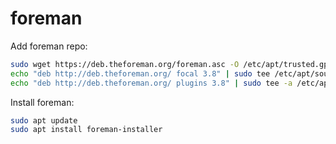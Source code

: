 # foreman

Add foreman repo:
```bash
sudo wget https://deb.theforeman.org/foreman.asc -O /etc/apt/trusted.gpg.d/foreman.asc
echo "deb http://deb.theforeman.org/ focal 3.8" | sudo tee /etc/apt/sources.list.d/foreman.list
echo "deb http://deb.theforeman.org/ plugins 3.8" | sudo tee -a /etc/apt/sources.list.d/foreman.list
```

Install foreman:
```bash
sudo apt update
sudo apt install foreman-installer
```
